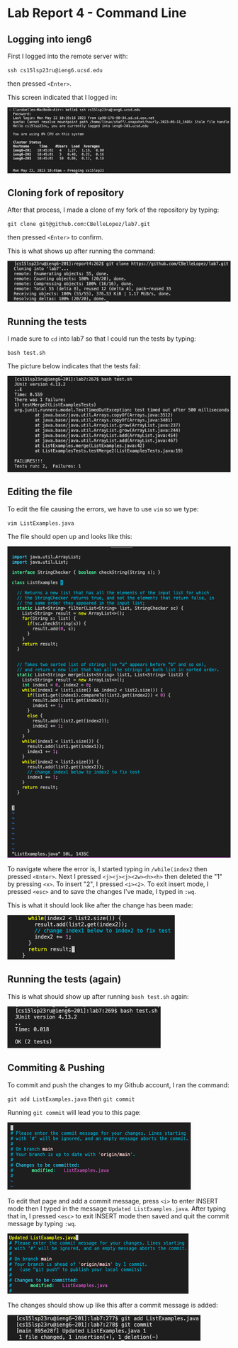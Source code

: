 # Lab Report 4 - Command Line
## Logging into ieng6
First I logged into the remote server with:

`ssh cs15lsp23ru@ieng6.ucsd.edu`

then pressed `<Enter>`.

This screen indicated that I logged in:
  
![Image](Lab4_Pics/login_ieng6.png)

## Cloning fork of repository
  
After that process, I made a clone of my fork of the repository by typing:
  
`git clone git@github.com:CBelleLopez/lab7.git`
  
then pressed `<Enter>` to confirm.
  
This is what shows up after running the command:
  
![Image](Lab4_Pics/git_clone.png)

## Running the tests

I made sure to `cd` into lab7 so that I could run the tests by typing:
  
`bash test.sh`
  
The picture below indicates that the tests fail:
  
![Image](Lab4_Pics/test_failure.png)

## Editing the file
  
To edit the file causing the errors, we have to use `vim` so we type:
  
`vim ListExamples.java`
  
The file should open up and looks like this:
  
![Image](Lab4_Pics/ListExamples_file.png)
  
To navigate where the error is, I started typing in `/while(index2` then pressed `<Enter>`. Next I pressed
`<j><j><j><2w><h><h>` then deleted the "1" by pressing `<x>`. To insert "2", I pressed `<i><2>`. To exit 
insert mode, I pressed `<esc>` and to save the changes I've made, I typed in `:wq`.

This is what it should look like after the change has been made:

![Image](Lab4_Pics/change_file.png)

## Running the tests (again)
  
This is what should show up after running `bash test.sh` again:
  
![Image](Lab4_Pics/test_success.png)

## Commiting & Pushing
  
To commit and push the changes to my Github account, I ran the command:
  
`git add ListExamples.java` then `git commit`

Running `git commit` will lead you to this page:

![Image](Lab4_Pics/new_commit.png)

To edit that page and add a commit message, press `<i>` to enter INSERT mode then I typed in the message `Updated ListExamples.java`. After typing that in, I pressed `<esc>` to exit INSERT mode then saved and quit the commit message by typing `:wq`.
  
![Image](Lab4_Pics/commit_message.png)
  
The changes should show up like this after a commit message is added:
  
![Image](Lab4_Pics/git_commit.png)
